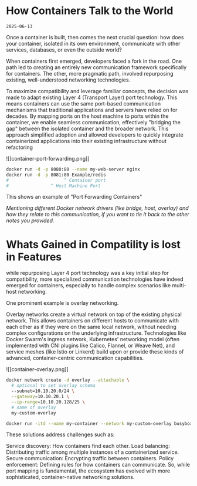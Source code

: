 # How Containers Talk to the World
`2025-06-13`

Once a container is built, then comes the next crucial question: how does your container, isolated in its own environment, communicate with other services, databases, or even the outside world?

When containers first emerged, developers faced a fork in the road. One path led to creating an entirely new communication framework specifically for containers. The other, more pragmatic path, involved repurposing existing, well-understood networking technologies.

To maximize compatibility and leverage familiar concepts, the decision was made to adapt existing Layer 4 (Transport Layer) port technology. This means containers can use the same port-based communication mechanisms that traditional applications and servers have relied on for decades. By mapping ports on the host machine to ports within the container, we enable seamless communication, effectively "bridging the gap" between the isolated container and the broader network. This approach simplified adoption and allowed developers to quickly integrate containerized applications into their existing infrastructure without refactoring

![[container-port-forwarding.png]]
```bash
docker run -d -p 8080:80 --name my-web-server nginx
docker run -d -p 8081:80 Example/redis
#                     ^ Container port
#                ^ Host Machine Port
```
This shows an example of "Port Forwarding Containers"

*Mentioning different Docker network drivers (like bridge, host, overlay) and how they relate to this communication, if you want to tie it back to the other notes you provided.*


# Whats Gained in Compatility is lost in Features

while repurposing Layer 4 port technology was a key initial step for compatibility, more specialized communication technologies have indeed emerged for containers, especially to handle complex scenarios like multi-host networking.

One prominent example is overlay networking.

Overlay networks create a virtual network on top of the existing physical network. This allows containers on different hosts to communicate with each other as if they were on the same local network, without needing complex configurations on the underlying infrastructure. Technologies like Docker Swarm's ingress network, Kubernetes' networking model (often implemented with CNI plugins like Calico, Flannel, or Weave Net), and service meshes (like Istio or Linkerd) build upon or provide these kinds of advanced, container-centric communication capabilities.

![[container-overlay.png]]
```bash
docker network create -d overlay --attachable \
  # optional to set overlay schema
  --subnet=10.10.20.0/24 \
  --gateway=10.10.20.1 \
  --ip-range=10.10.20.128/25 \
  # name of overlay
  my-custom-overlay

docker run -itd --name my-container --network my-custom-overlay busybox
```


These solutions address challenges such as:

Service discovery: How containers find each other.
Load balancing: Distributing traffic among multiple instances of a containerized service.
Secure communication: Encrypting traffic between containers.
Policy enforcement: Defining rules for how containers can communicate.
So, while port mapping is fundamental, the ecosystem has evolved with more sophisticated, container-native networking solutions.